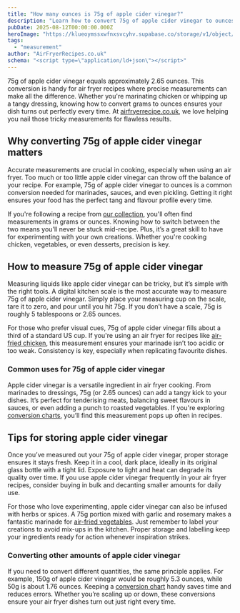 ```yaml
---
title: "How many ounces is 75g of apple cider vinegar?"
description: "Learn how to convert 75g of apple cider vinegar to ounces in seconds. Perfect for air fryer recipes and precise cooking measurements."
pubDate: 2025-08-12T00:00:00.000Z
heroImage: "https://klueoymssxwfnxsvcyhv.supabase.co/storage/v1/object/public/md/75g-apple-cider-vinegar-to-ounces-6b75b644.webp"
tags:
  - "measurement"
author: "AirFryerRecipes.co.uk"
schema: "<script type=\"application/ld+json\"></script>"
---
```


<p>75g of apple cider vinegar equals approximately 2.65 ounces. This conversion is handy for air fryer recipes where precise measurements can make all the difference. Whether you're marinating chicken or whipping up a tangy dressing, knowing how to convert grams to ounces ensures your dish turns out perfectly every time. At <a href=https://www.airfryerrecipe.co.uk/>airfryerrecipe.co.uk</a>, we love helping you nail those tricky measurements for flawless results.</p>

<h2>Why converting 75g of apple cider vinegar matters</h2>
<p>Accurate measurements are crucial in cooking, especially when using an air fryer. Too much or too little apple cider vinegar can throw off the balance of your recipe. For example, 75g of apple cider vinegar to ounces is a common conversion needed for marinades, sauces, and even pickling. Getting it right ensures your food has the perfect tang and flavour profile every time.</p>
<p>If you're following a recipe from <a href=https://www.airfryerrecipe.co.uk/recipes>our collection</a>, you'll often find measurements in grams or ounces. Knowing how to switch between the two means you'll never be stuck mid-recipe. Plus, it’s a great skill to have for experimenting with your own creations. Whether you're cooking chicken, vegetables, or even desserts, precision is key.</p>

<h2>How to measure 75g of apple cider vinegar</h2>
<p>Measuring liquids like apple cider vinegar can be tricky, but it’s simple with the right tools. A digital kitchen scale is the most accurate way to measure 75g of apple cider vinegar. Simply place your measuring cup on the scale, tare it to zero, and pour until you hit 75g. If you don’t have a scale, 75g is roughly 5 tablespoons or 2.65 ounces.</p>
<p>For those who prefer visual cues, 75g of apple cider vinegar fills about a third of a standard US cup. If you're using an air fryer for recipes like <a href=https://www.airfryerrecipe.co.uk/recipe-category/chicken>air-fried chicken</a>, this measurement ensures your marinade isn’t too acidic or too weak. Consistency is key, especially when replicating favourite dishes.</p>

<h3>Common uses for 75g of apple cider vinegar</h3>
<p>Apple cider vinegar is a versatile ingredient in air fryer cooking. From marinades to dressings, 75g (or 2.65 ounces) can add a tangy kick to your dishes. It’s perfect for tenderising meats, balancing sweet flavours in sauces, or even adding a punch to roasted vegetables. If you're exploring <a href=https://www.airfryerrecipe.co.uk/air-fryer-conversion-chart>conversion charts</a>, you’ll find this measurement pops up often in recipes.</p>

<h2>Tips for storing apple cider vinegar</h2>
<p>Once you’ve measured out your 75g of apple cider vinegar, proper storage ensures it stays fresh. Keep it in a cool, dark place, ideally in its original glass bottle with a tight lid. Exposure to light and heat can degrade its quality over time. If you use apple cider vinegar frequently in your air fryer recipes, consider buying in bulk and decanting smaller amounts for daily use.</p>
<p>For those who love experimenting, apple cider vinegar can also be infused with herbs or spices. A 75g portion mixed with garlic and rosemary makes a fantastic marinade for <a href=https://www.airfryerrecipe.co.uk/recipe-category/vegetables>air-fried vegetables</a>. Just remember to label your creations to avoid mix-ups in the kitchen. Proper storage and labelling keep your ingredients ready for action whenever inspiration strikes.</p>

<h3>Converting other amounts of apple cider vinegar</h3>
<p>If you need to convert different quantities, the same principle applies. For example, 150g of apple cider vinegar would be roughly 5.3 ounces, while 50g is about 1.76 ounces. Keeping a <a href=https://www.airfryerrecipe.co.uk/air-fryer-conversion-chart>conversion chart</a> handy saves time and reduces errors. Whether you’re scaling up or down, these conversions ensure your air fryer dishes turn out just right every time.</p>